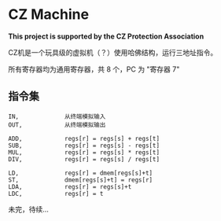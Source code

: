 # CZ Machine
**This project is supported by the CZ Protection Association**

CZ机是一个玩具级的虚拟机（？）使用哈佛结构，运行三地址指令。

所有寄存器均为通用寄存器，共 8 个，PC 为 "寄存器 7"


## 指令集
    IN,				从终端模拟输入
	OUT,			从终端模拟输出

	ADD,			regs[r] = regs[s] + regs[t]
	SUB,			regs[r] = regs[s] - regs[t]
	MUL,			regs[r] = regs[s] * regs[t]
	DIV,			regs[r] = regs[s] / regs[t]

    LD,				regs[r] = dmem[regs[s]+t]
	ST,				dmem[regs[s]+t] = regs[r]
	LDA,			regs[r] = regs[s]+t 
	LDC,			regs[r] = t

未完，待续...